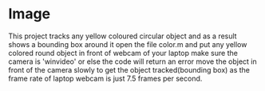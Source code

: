Image
=====
This project tracks any yellow coloured circular object and as a result shows a bounding box around it
open the file color.m
and put any yellow colored round object in front of webcam of your laptop
make sure the camera is 'winvideo' or else the code will return an error
move the object in front of the camera slowly to get the object tracked(bounding box) as the frame rate of laptop webcam is just 7.5 frames per second.
